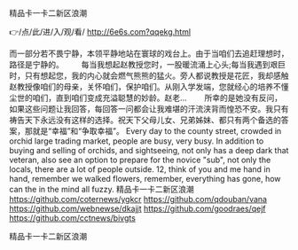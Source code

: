 
精品卡一卡二新区浪潮




👉/点/此/进/入/观/看/ http://6e6s.com?qqekg.html




而一部分若不畏宁静，本领平静地站在寰球的戏台上。由于当咱们去追赶理想时，路径是宁静的。
　　每当我想起赵教授您时，一股暖流涌上心头;每当我遇到艰巨时，只有想起您，我的内心就会燃气熊熊的猛火。旁人都说教授是花匠，我却感触赵教授像咱们的母亲，关怀咱们，保护咱们。从刚入学发端，您就经心的培养不懂尘世的咱们，直到咱们变成充溢聪慧的妙龄。赵老...
　　所幸的是她没有反问，如果这些问题让我回答，每回答一问都会让我难堪的汗流浃背而惶恐不安。我只有祷告天下永远没有这样的选择。祝天下父母儿女、兄弟姊妹、都只有两个备选的答案，那就是“幸福”和“争取幸福”。
Every day to the county street, crowded in orchid large trading market, people are busy, very busy.
In addition to buying and selling of orchids, and sightseeing, not only has a deep dark that veteran, also see an option to prepare for the novice "sub", not only the locals, there are a lot of people outside.
12, think of you and me hand in hand, remember we walked flowers, remember, everything has gone, how can the in the mind all fuzzy.
精品卡一卡二新区浪潮 https://github.com/coternews/ygkcr
https://github.com/qdouban/vana
https://github.com/webnewse/dkajjt
https://github.com/goodraes/qejf
https://github.com/cctnews/bivgts





精品卡一卡二新区浪潮
